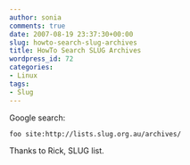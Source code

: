 ```yaml
---
author: sonia
comments: true
date: 2007-08-19 23:37:30+00:00
slug: howto-search-slug-archives
title: HowTo Search SLUG Archives
wordpress_id: 72
categories:
- Linux
tags:
- Slug
---
```


Google search:

`foo site:http://lists.slug.org.au/archives/ `

Thanks to Rick, SLUG list.
